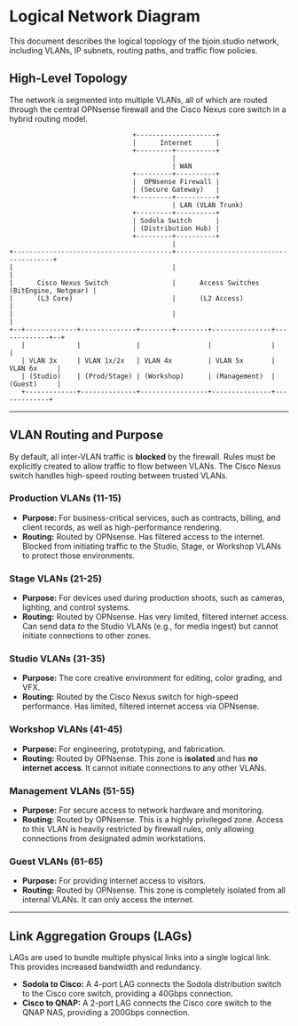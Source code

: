 # Logical Network Diagram

This document describes the logical topology of the bjoin.studio network, including VLANs, IP subnets, routing paths, and traffic flow policies.

## High-Level Topology

The network is segmented into multiple VLANs, all of which are routed through the central OPNsense firewall and the Cisco Nexus core switch in a hybrid routing model.

```
                               +--------------------+
                               |      Internet      |
                               +---------+----------+
                                         |
                                         | WAN
                               +---------+----------+
                               |  OPNsense Firewall |
                               | (Secure Gateway)   |
                               +---------+----------+
                                         | LAN (VLAN Trunk)
                               +---------+----------+
                               | Sodola Switch      |
                               | (Distribution Hub) |
                               +---------+----------+
                                         |
+----------------------------------------+---------------------------------------+
|                                        |                                       |
|      Cisco Nexus Switch                |      Access Switches (BitEngine, Netgear) |
|      (L3 Core)                         |      (L2 Access)                      |
|                                        |                                       |
+--+-------------+--------------+--------+--------+---------------+-------------+--+
   |             |              |                 |               |             |
   | VLAN 3x     | VLAN 1x/2x   | VLAN 4x         | VLAN 5x       | VLAN 6x     |
   | (Studio)    | (Prod/Stage) | (Workshop)      | (Management)  | (Guest)     |
   +-------------+--------------+-----------------+---------------+-------------+

```

---

## VLAN Routing and Purpose

By default, all inter-VLAN traffic is **blocked** by the firewall. Rules must be explicitly created to allow traffic to flow between VLANs. The Cisco Nexus switch handles high-speed routing between trusted VLANs.

### Production VLANs (11-15)
*   **Purpose:** For business-critical services, such as contracts, billing, and client records, as well as high-performance rendering.
*   **Routing:** Routed by OPNsense. Has filtered access to the internet. Blocked from initiating traffic to the Studio, Stage, or Workshop VLANs to protect those environments.

### Stage VLANs (21-25)
*   **Purpose:** For devices used during production shoots, such as cameras, lighting, and control systems.
*   **Routing:** Routed by OPNsense. Has very limited, filtered internet access. Can send data *to* the Studio VLANs (e.g., for media ingest) but cannot initiate connections to other zones.

### Studio VLANs (31-35)
*   **Purpose:** The core creative environment for editing, color grading, and VFX.
*   **Routing:** Routed by the Cisco Nexus switch for high-speed performance. Has limited, filtered internet access via OPNsense.

### Workshop VLANs (41-45)
*   **Purpose:** For engineering, prototyping, and fabrication.
*   **Routing:** Routed by OPNsense. This zone is **isolated** and has **no internet access**. It cannot initiate connections to any other VLANs.

### Management VLANs (51-55)
*   **Purpose:** For secure access to network hardware and monitoring.
*   **Routing:** Routed by OPNsense. This is a highly privileged zone. Access *to* this VLAN is heavily restricted by firewall rules, only allowing connections from designated admin workstations.

### Guest VLANs (61-65)
*   **Purpose:** For providing internet access to visitors.
*   **Routing:** Routed by OPNsense. This zone is completely isolated from all internal VLANs. It can only access the internet.

---

## Link Aggregation Groups (LAGs)

LAGs are used to bundle multiple physical links into a single logical link. This provides increased bandwidth and redundancy.

*   **Sodola to Cisco:** A 4-port LAG connects the Sodola distribution switch to the Cisco core switch, providing a 40Gbps connection.
*   **Cisco to QNAP:** A 2-port LAG connects the Cisco core switch to the QNAP NAS, providing a 200Gbps connection.